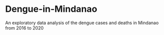 # Dengue-in-Mindanao
An exploratory data analysis of the dengue cases and deaths in Mindanao from 2016 to 2020

